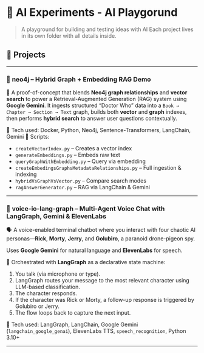 # 🧠 AI Experiments - AI Playgorund

> A playground for building and testing ideas with AI
> Each project lives in its own folder with all details inside.

## 📂 Projects

---

### 📁 **neo4j** – Hybrid Graph + Embedding RAG Demo

🚀 A proof-of-concept that blends **Neo4j graph relationships** and **vector search** to power a Retrieval-Augmented Generation (RAG) system using **Google Gemini**.
It ingests structured “Doctor Who” data into a `Book → Chapter → Section → Text` graph, builds both **vector** and **graph** indexes, then performs **hybrid search** to answer user questions contextually.

🧰 Tech used: Docker, Python, Neo4j, Sentence-Transformers, LangChain, Gemini
📎 Scripts:

* `createVectorIndex.py` – Creates a vector index
* `generateEmbeddings.py` – Embeds raw text
* `queryGraphWithEmbedding.py` – Query via embedding
* `createEmbedingsGraphsMetadataRelationships.py` – Full ingestion & indexing
* `hybridVsGraphVsVector.py` – Compare search modes
* `ragAnswerGenerator.py` – RAG via LangChain & Gemini

---

### 📁 **voice-io-lang-graph** – Multi-Agent Voice Chat with LangGraph, Gemini & ElevenLabs

🗣️ A voice-enabled terminal chatbot where you interact with four chaotic AI personas—**Rick**, **Morty**, **Jerry**, and **Golubiro**, a paranoid drone-pigeon spy. 

Uses **Google Gemini** for natural language and **ElevenLabs** for speech.

🧠 Orchestrated with **LangGraph** as a declarative state machine:

1. You talk (via microphone or type).
2. LangGraph routes your message to the most relevant character using LLM-based classification.
3. The character responds.
4. If the character was Rick or Morty, a follow-up response is triggered by Golubiro or Jerry.
5. The flow loops back to capture the next input.

🧰 Tech used: LangGraph, LangChain, Google Gemini (`langchain_google_genai`), ElevenLabs TTS, `speech_recognition`, Python 3.10+

---
